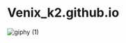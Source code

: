 # Venix_k2.github.io
![giphy (1)](https://github.com/user-attachments/assets/f014af6b-2709-4bfa-9674-e6cabaeb9754)

